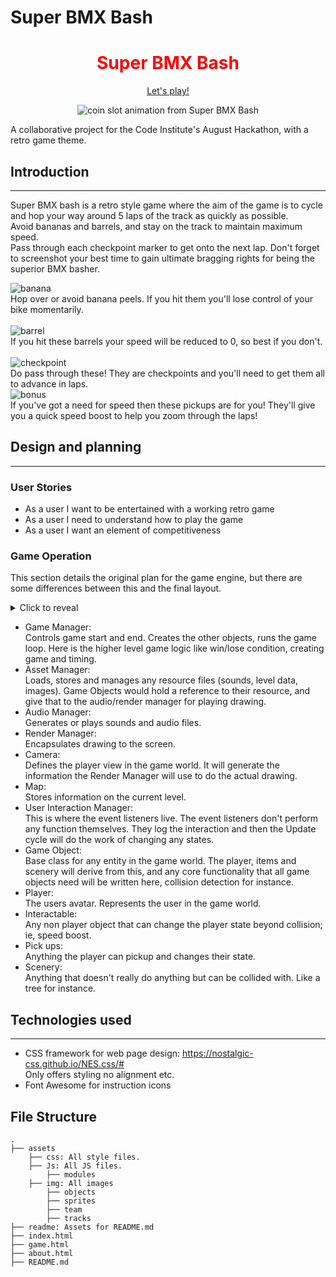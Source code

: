# Super BMX Bash
<div align="center"><h1 style="color: red;">Super BMX Bash</h1></div>

<div align="center">

[Let's play!](https://roomacarthur.github.io/deciders/)

![coin slot animation from Super BMX Bash](/readme/coin-slot.gif)
</div>

A collaborative project for the Code Institute's August Hackathon, with a retro game theme.

## Introduction

*** 

Super BMX bash is a retro style game where the aim of the game is to cycle and hop your way around 5 laps of the track as quickly as possible.  
Avoid bananas and barrels, and stay on the track to maintain maximum speed.  
Pass through each checkpoint marker to get onto the next lap.
Don't forget to screenshot your best time to gain ultimate bragging rights for being the superior BMX basher.

![banana](assets/img/objects/banana.png)  
Hop over or avoid banana peels. If you hit them you'll lose control of your bike momentarily.   
<br> 
![barrel](assets/img/objects/barrel.png)  
If you hit these barrels your speed will be reduced to 0, so best if you don't.  
<br>
![checkpoint](assets/img/sprites/checkpoint.png)  
Do pass through these! They are checkpoints and you'll need to get them all to advance in laps.  
![bonus](assets/img/objects/power-ups.png)  
If you've got a need for speed then these pickups are for you! They'll give you a quick speed boost to help you zoom through the laps!

## Design and planning

***

### User Stories

- As a user I want to be entertained with a working retro game
- As a user I need to understand how to play the game
- As a user I want an element of competitiveness

### Game Operation

This section details the original plan for the game engine, but there are some differences between this and the final layout.

<details>
<summary>Click to reveal</summary>

![game engine components](readme/retro_game_engine_components.png)

</details>

- Game Manager:  
    Controls game start and end. Creates the other objects, runs the game loop. Here is the higher level game logic like win/lose condition, creating game and timing.
- Asset Manager:  
    Loads, stores and manages any resource files (sounds, level data, images). Game Objects would hold a reference to their resource, and give that to the audio/render manager for playing drawing.   
- Audio Manager:  
    Generates or plays sounds and audio files.  
- Render Manager:  
    Encapsulates drawing to the screen.  
- Camera:  
    Defines the player view in the game world. It will generate the information the Render Manager will use to do the actual drawing.  
- Map:  
    Stores information on the current level.  
- User Interaction Manager:  
    This is where the event listeners live. The event listeners don't perform any function themselves. They log the interaction and then the Update cycle will do the work of changing any states.   
- Game Object:  
    Base class for any entity in the game world. The player, items and scenery will derive from this, and any core functionality that all game objects need will be written here, collision detection for instance.  
- Player:  
    The users avatar. Represents the user in the game world.  
- Interactable:  
    Any non player object that can change the player state beyond collision; ie, speed boost.
- Pick ups:  
     Anything the player can pickup and changes their state.
- Scenery:  
    Anything that doesn't really do anything but can be collided with. Like a tree for instance.


## Technologies used

***

- CSS framework for web page design: https://nostalgic-css.github.io/NES.css/#  
    Only offers styling no alignment etc.
- Font Awesome for instruction icons


## File Structure

```
.
├── assets
    ├── css: All style files.
    ├── Js: All JS files.
        ├── modules
    ├── img: All images
        ├── objects
        ├── sprites
        ├── team
        ├── tracks
├── readme: Assets for README.md
├── index.html
├── game.html
├── about.html
├── README.md
```